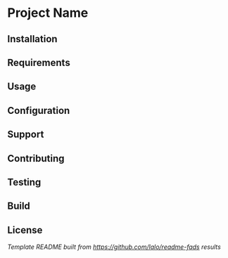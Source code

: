 # Project Name

## Installation

## Requirements

## Usage

## Configuration

## Support

## Contributing

## Testing

## Build

## License

_Template README built from https://github.com/lalo/readme-fads results_